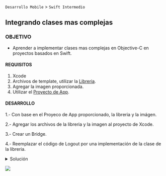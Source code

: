  

`Desarrollo Mobile` > `Swift Intermedio`
​	
## Integrando clases mas complejas

### OBJETIVO 

- Aprender a implementar clases mas complejas en Objective-C en proyectos basados en Swift.

#### REQUISITOS 

1. Xcode
2. Archivos de template, utilizar la [Libreria](library).
3. Agregar la imagen proporcionada.
4. Utilizar el [Proyecto de App](appcode).

#### DESARROLLO

1.- Con base en el Proyeco de App proporcionado, la libreria y la imágen.

2.- Agregar los archivos de la libreria y la imagen al proyecto de Xcode.

3.- Crear un Bridge.

4.- Reemplazar el código de Logout por una implementación de la clase de la libreria.

<details>
	<summary>Solución</summary>
	<p> Una vez realizado los pasos 1 al 3, nos dirigimos al MainViewController. En la función de logout implementamos:</p>

```
	 let alert: VSAlertController = VSAlertController(title: "title",
                                                     message: "message",
                                                     image: UIImage(named: "bedu"),
                                                     preferredStyle: .alert)!
    let action: VSAlertAction = VSAlertAction(title: "Close",
                                              style: .cancel,
                                              action: nil)!
    alert.add(action)
    self.present(alert, animated: true, completion: nil)
```
</details> 

![](0.gif)


